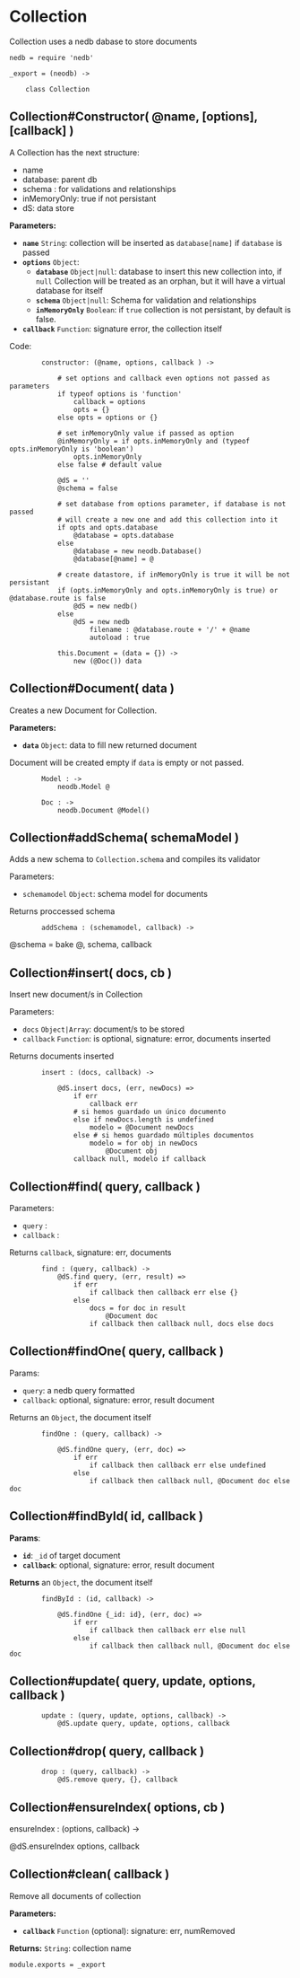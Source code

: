 
Collection
==========

Collection uses a nedb dabase to store documents

	nedb = require 'nedb'

	_export = (neodb) ->
	
		class Collection



Collection#Constructor( @name, [options], [callback] )
------------------------------------------------------

A Collection has the next structure:

- name
- database: parent db
- schema : for validations and relationships
- inMemoryOnly: true if not persistant
- dS: data store

**Parameters:**

- **`name`** `String`: collection will be inserted as `database[name]` if `database` is passed
- **`options`** `Object`:
	- **`database`** `Object|null`: database to insert this new collection into, if `null` 
	Collection will be treated as an orphan, but it will have a virtual database for itself
	- **`schema`** `Object|null`: Schema for validation and relationships
	- **`inMemoryOnly`** `Boolean`: if `true` collection is not persistant, by default is false.
- **`callback`** `Function`: signature error, the collection itself

Code:

			constructor: (@name, options, callback ) ->
				
				# set options and callback even options not passed as parameters
				if typeof options is 'function'
					callback = options
					opts = {}
				else opts = options or {}

				# set inMemoryOnly value if passed as option
				@inMemoryOnly = if opts.inMemoryOnly and (typeof opts.inMemoryOnly is 'boolean')
					opts.inMemoryOnly
				else false # default value

				@dS = ''
				@schema = false

				# set database from options parameter, if database is not passed 
				# will create a new one and add this collection into it
				if opts and opts.database
					@database = opts.database
				else 
					@database = new neodb.Database()
					@database[@name] = @

				# create datastore, if inMemoryOnly is true it will be not persistant
				if (opts.inMemoryOnly and opts.inMemoryOnly is true) or @database.route is false
					@dS = new nedb()
				else
					@dS = new nedb
						filename : @database.route + '/' + @name
						autoload : true

				this.Document = (data = {}) ->
					new (@Doc()) data



Collection#Document( data )
---------------------------

Creates a new Document for Collection.

**Parameters:**

- **`data`** `Object`: data to fill new returned document

Document will be created empty if `data` is empty or not passed.

			Model : ->
				neodb.Model @

			Doc : ->
				neodb.Document @Model()


Collection#addSchema( schemaModel )
-----------------------------------

Adds a new schema to `Collection.schema` and compiles its validator

Parameters:

- `schemamodel` `Object`: schema model for documents

Returns proccessed schema

			addSchema : (schemamodel, callback) ->
			
@schema = bake @, schema, callback



Collection#insert( docs, cb )
-----------------------------

Insert new document/s in Collection

Parameters:

- `docs` `Object|Array`: document/s to be stored
- `callback` `Function`: is optional, signature: error, documents inserted

Returns documents inserted

			insert : (docs, callback) ->

				@dS.insert docs, (err, newDocs) =>
					if err
						callback err
					# si hemos guardado un único documento
					else if newDocs.length is undefined
						modelo = @Document newDocs
					else # si hemos guardado múltiples documentos
						modelo = for obj in newDocs
							@Document obj
					callback null, modelo if callback



Collection#find( query, callback )
----------------------------------

Parameters:

- `query` :
- `callback` :

Returns `callback`, signature: err, documents

			find : (query, callback) ->
				@dS.find query, (err, result) =>
					if err
						if callback then callback err else {}
					else
						docs = for doc in result
							@Document doc
						if callback then callback null, docs else docs



Collection#findOne( query, callback )
-------------------------------------

Params:

- `query`: a nedb query formatted
- `callback`: optional, signature: error, result document

Returns an `Object`, the document itself

			findOne : (query, callback) ->

				@dS.findOne query, (err, doc) =>
					if err
						if callback then callback err else undefined
					else
						if callback then callback null, @Document doc else doc



Collection#findById( id, callback )
-----------------------------------

**Params**:

- **`id`**: `_id` of target document
- **`callback`**: optional, signature: error, result document

**Returns** an `Object`, the document itself

			findById : (id, callback) ->
						
				@dS.findOne {_id: id}, (err, doc) =>
					if err
						if callback then callback err else null
					else
						if callback then callback null, @Document doc else doc


Collection#update( query, update, options, callback )
-----------------------------------------------------

			update : (query, update, options, callback) ->
				@dS.update query, update, options, callback


Collection#drop( query, callback )
----------------------------------

			drop : (query, callback) ->
				@dS.remove query, {}, callback


Collection#ensureIndex( options, cb )
-------------------------------------

ensureIndex : (options, callback) ->

@dS.ensureIndex options, callback


Collection#clean( callback )
----------------------------

Remove all documents of collection

**Parameters:**

- **`callback`** `Function` (optional): signature: err, numRemoved

**Returns:**  `String`: collection name



	module.exports = _export
